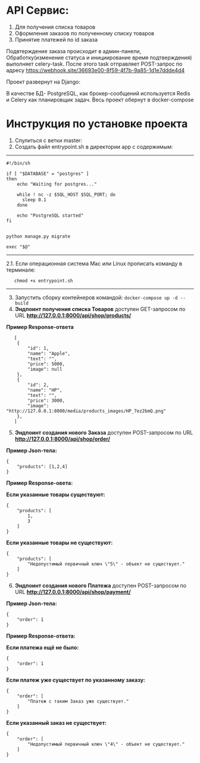 # API Сервис:
1) Для получения списка товаров
2) Оформления заказов по полученному списку товаров
3) Принятие платежей по id заказа

Подвтерждение заказа происходит в админ-панели,
Обработку(изменение статуса и инициирование время подтверждения) выполняет celery-task.
После этого task отправляет POST-запрос по адресу https://webhook.site/36693e00-8f59-4f7b-9a85-1d1e7ddde4d4

Проект развернут на Django:

В качестве БД- PostgreSQL, как брокер-сообщений используется Redis и Сelery как планировщик задач.
Весь проект обернут в docker-compose



# Инструкция по установке проекта
1. Спулиться с ветки master:
2. Создать файл entrypoint.sh в директории app c содержимым:
__________________________________________________________________________________________
```
#!/bin/sh

if [ "$DATABASE" = "postgres" ]
then
    echo "Waiting for postgres..."

    while ! nc -z $SQL_HOST $SQL_PORT; do
      sleep 0.1
    done

    echo "PostgreSQL started"
fi


python manage.py migrate

exec "$@"
```
_________________________________________________________________________________________
2.1. Если операционная система Mac или Linux прописать команду в терминале:
```
   chmod +x entrypoint.sh
```
__________________________________________________________________________________________


3. Запустить сборку контейнеров командой: ```docker-compose up -d --build```
4. <b>Эндпоинт получения списка Товаров</b> доступен GET-запросом по URL **http://127.0.0.1:8000/api/shop/products/**


<b>Пример Response-ответа</b>
~~~
   [
    {
        "id": 1,
        "name": "Apple",
        "text": "",
        "price": 5000,
        "image": null
    },
    {
        "id": 2,
        "name": "HP",
        "text": "",
        "price": 3000,
        "image": "http://127.0.0.1:8000/media/products_images/HP_7ez2bmQ.png"
    },
   ]
~~~

5. <b>Эндпоинт создания нового Заказа</b> доступен POST-запросом по URL **http://127.0.0.1:8000/api/shop/order/**

<b>Пример Json-тела:</b>
~~~
{
    "products": [1,2,4]
}
~~~
<b>Пример Response-овета:</b>

<b>Если указанные товары существуют:</b>
~~~
{
    "products": [
        1,
        3
    ]
}
~~~

<b>Если указанные товары не существуют:</b>
~~~
{
    "products": [
        "Недопустимый первичный ключ \"5\" - объект не существует."
    ]
}
~~~


6. <b>Эндпоинт создания нового Платежа</b> доступен POST-запросом по URL **http://127.0.0.1:8000/api/shop/payment/**

<b>Пример Json-тела:</b>
~~~
{
    "order": 1
}
~~~

<b>Пример Response-ответа:</b>

<b>Если платежа ещё не было:</b>
~~~
{
    "order": 1
}
~~~
<b>Если платеж уже существует по указанному заказу:</b>
~~~
{
    "order": [
        "Платеж с таким Заказ уже существует."
    ]
}
~~~
<b>Если указанный заказ не существует:</b>
~~~
{
    "order": [
        "Недопустимый первичный ключ \"4\" - объект не существует."
    ]
}
~~~

